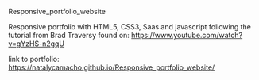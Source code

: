 Responsive_portfolio_website

Responsive portfolio with HTML5, CSS3,  Saas and javascript following the tutorial from Brad Traversy found on: https://www.youtube.com/watch?v=gYzHS-n2gqU 

link to portfolio: https://natalycamacho.github.io/Responsive_portfolio_website/
